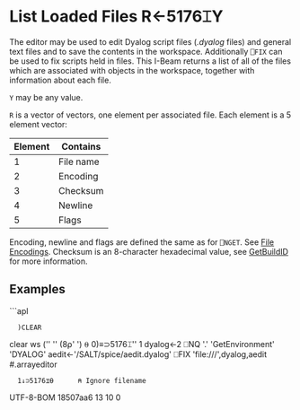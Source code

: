 
<!-- Hidden search keywords -->
<div style="display: none;">
  5176⌶
</div>






<h1 class="heading"><span class="name">List Loaded Files</span> <span class="command">R←5176⌶Y</span></h1>



The editor may be used to edit Dyalog script files (*.dyalog* files) and general text files and to save the contents in the workspace. Additionally `⎕FIX` can be used to fix scripts held in files. This I-Beam returns a list of all of the files which are associated with objects in the workspace, together with information about each file.


`Y` may be any value.


`R` is a vector of vectors, one element per associated file. Each element is a 5 element vector:


|Element|Contains |
|-------|---------|
|1      |File name|
|2      |Encoding |
|3      |Checksum |
|4      |Newline  |
|5      |Flags    |


Encoding, newline and flags are defined the same as for `⎕NGET`. See [File Encodings](../../system-functions/nget.md). Checksum is an 8-character hexadecimal value, see [GetBuildID](../../../../object-reference/methodorevents/getbuildid)  for more information.


<h2 class="example">Examples</h2>
```apl

      )CLEAR
clear ws
      ('' '' (8⍴' ') ⍬ 0)≡⊃5176⌶''
1
      dyalog←2 ⎕NQ '.' 'GetEnvironment' 'DYALOG' 
      aedit←'/SALT/spice/aedit.dyalog'
      ⎕FIX 'file:///',dyalog,aedit
#.arrayeditor

      1↓⊃5176⌶⍬      ⍝ Ignore filename
 UTF-8-BOM  18507aa6  13 10  0

			
```


